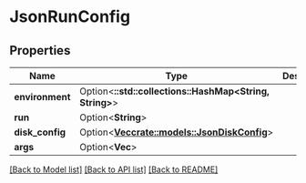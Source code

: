 # JsonRunConfig

## Properties

Name | Type | Description | Notes
------------ | ------------- | ------------- | -------------
**environment** | Option<**::std::collections::HashMap<String, String>**> |  | [optional]
**run** | Option<**String**> |  | [optional]
**disk_config** | Option<[**Vec<crate::models::JsonDiskConfig>**](json_Disk_config.md)> |  | [optional]
**args** | Option<**Vec<String>**> |  | [optional]

[[Back to Model list]](../README.md#documentation-for-models) [[Back to API list]](../README.md#documentation-for-api-endpoints) [[Back to README]](../README.md)


